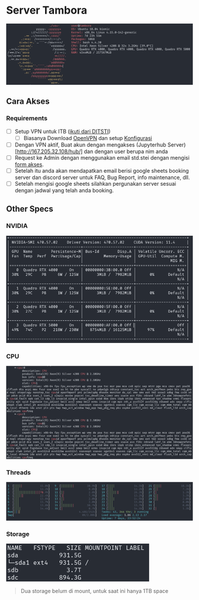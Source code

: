 # Server Tambora

![system spec](./tambora-screenfetch.png)

## Cara Akses

### Requirements

- [ ] Setup VPN untuk ITB ([ikuti dari DITSTI](https://ditsti.itb.ac.id/en/instalasi-dan-konfigurasi-openvpn-itb/))
  - [ ] Biasanya Download [OpenVPN](http://vpn.itb.ac.id/openvpn/Windows/openvpn-install-2.4.0-I601.exe) dan setup [Konfigurasi](http://vpn.itb.ac.id/openvpn/Windows/config-vista.exe)
- [ ] Dengan VPN aktif, Buat akun dengan mengakses (Jupyterhub Server)[http://167.205.32.108/hub/] dan dengan user berupa nim anda
- [ ] Request ke Admin dengan menggunakan email std.stei dengan mengisi [form akses](https://forms.gle/fbpLT9gtQQm1GcXWA).
- [ ] Setelah itu anda akan mendapatkan email berisi google sheets booking server dan discord server untuk FAQ, Bug Report, info maintenance, dll.
- [ ] Setelah mengisi google sheets silahkan pergunakan server sesuai dengan jadwal yang telah anda booking.

## Other Specs

### NVIDIA
![GPU spec](./tambora-nvidia.png)
### CPU
![CPU spec](./tambora-cpu.png)
### Threads
![htop spec](./tambora-process.png)
### Storage
![storage spec](./tambora-storage.png)
> Dua storage belum di mount, untuk saat ini hanya 1TB space
